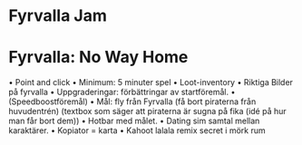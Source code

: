 # Fyrvalla Jam
# Fyrvalla: No Way Home
•	Point and click
•	Minimum: 5 minuter spel 
•	Loot-inventory 
•	Riktiga Bilder på fyrvalla
•	Uppgraderingar: förbättringar av startföremål.
•	(Speedboostföremål)
•	Mål: fly från Fyrvalla (få bort piraterna från huvudentrén) (textbox som säger att piraterna är sugna på fika (idé på hur man får bort dem))
•	Hotbar med målet.
•	Dating sim samtal mellan karaktärer. 
•	Kopiator = karta 
•	Kahoot lalala remix secret i mörk rum
